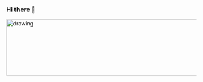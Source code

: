 ### Hi there 👋

<img src="https://user-images.githubusercontent.com/101610337/214110640-273c61de-c7d2-4ff0-90e0-53b4c601ef88.gif" alt="drawing" width="800" height="150"/><h1></h1>
     
<!--
**blackcat80/blackcat80** is a ✨ _special_ ✨ repository because its `README.md` (this file) appears on your GitHub profile.

Here are some ideas to get you started:

- 🔭 I’m currently working on ...
- 🌱 I’m currently learning ...
- 👯 I’m looking to collaborate on ...
- 🤔 I’m looking for help with ...
- 💬 Ask me about ...
- 📫 How to reach me: ...
- 😄 Pronouns: ...
- ⚡ Fun fact: ...
-->


